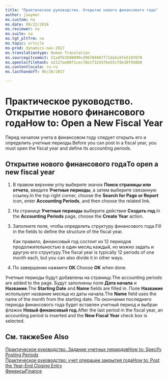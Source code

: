 ```yaml
---
title: "Практическое руководство. Открытие нового финансового года"
author: jswymer
ms.custom: na
ms.date: 09/22/2016
ms.reviewer: na
ms.suite: na
ms.tgt_pltfrm: na
ms.topic: article
ms-prod: dynamics-nav-2017
ms.translationtype: Human Translation
ms.sourcegitcommit: 51adfb3588099c496f0946ff71da5c6fe518f070
ms.openlocfilehash: e2127ae00f1cec7bb1f32437be55cfde38f950b0
ms.contentlocale: ru-ru
ms.lasthandoff: 06/26/2017

---
```


# <a name="how-to-open-a-new-fiscal-year"></a><span data-ttu-id="97c4d-102">Практическое руководство. Открытие нового финансового года</span><span class="sxs-lookup"><span data-stu-id="97c4d-102">How to: Open a New Fiscal Year</span></span>
<span data-ttu-id="97c4d-103">Перед началом учета в финансовом году следует открыть его и определить учетные периоды.</span><span class="sxs-lookup"><span data-stu-id="97c4d-103">Before you can post in a fiscal year, you must open the fiscal year and define its accounting periods.</span></span>

## <a name="to-open-a-new-fiscal-year"></a><span data-ttu-id="97c4d-104">Открытие нового финансового года</span><span class="sxs-lookup"><span data-stu-id="97c4d-104">To open a new fiscal year</span></span>
1. <span data-ttu-id="97c4d-105">В правом верхнем углу выберите значок **Поиск страницы или отчета**, введите **Учетные периоды**, а затем выберите связанную ссылку.</span><span class="sxs-lookup"><span data-stu-id="97c4d-105">In the top right corner, choose the **Search for Page or Report** icon, enter **Accounting Periods**, and then choose the related link.</span></span>
2. <span data-ttu-id="97c4d-106">На странице **Учетные периоды** выберите действие **Создать год**.</span><span class="sxs-lookup"><span data-stu-id="97c4d-106">In the **Accounting Periods** page, choose the **Create Year** action.</span></span>
3. <span data-ttu-id="97c4d-107">Заполните поля, чтобы определить структуру финансового года.</span><span class="sxs-lookup"><span data-stu-id="97c4d-107">Fill in the fields to define the structure of the fiscal year.</span></span>

    <span data-ttu-id="97c4d-108">Как правило, финансовый год состоит из 12 периодов продолжительностью в один месяц каждый, но можно задать и другую его структуру.</span><span class="sxs-lookup"><span data-stu-id="97c4d-108">The fiscal year is typically 12 periods of one month each, but you can also divide it in other ways.</span></span>
4. <span data-ttu-id="97c4d-109">По завершении нажмите **ОК**.</span><span class="sxs-lookup"><span data-stu-id="97c4d-109">Choose **OK** when done.</span></span>

<span data-ttu-id="97c4d-110">Учетные периоды будут добавлены на страницу.</span><span class="sxs-lookup"><span data-stu-id="97c4d-110">The accounting periods are added to the page.</span></span> <span data-ttu-id="97c4d-111">Будут заполнены поля **Дата начала** и **Название**.</span><span class="sxs-lookup"><span data-stu-id="97c4d-111">The **Starting Date** and **Name** fields are filled in.</span></span> <span data-ttu-id="97c4d-112">Поле **Название** использует название месяца из даты начала.</span><span class="sxs-lookup"><span data-stu-id="97c4d-112">The **Name** field uses the name of the month from the starting date.</span></span> <span data-ttu-id="97c4d-113">По окончании последнего периода финансового года будет вставлен учетный период и выбран флажок **Новый финансовый год**.</span><span class="sxs-lookup"><span data-stu-id="97c4d-113">After the last period in the fiscal year, an accounting period is inserted and the **New Fiscal Year** check box is selected.</span></span>


## <a name="see-also"></a><span data-ttu-id="97c4d-114">См. также</span><span class="sxs-lookup"><span data-stu-id="97c4d-114">See Also</span></span>
[<span data-ttu-id="97c4d-115">Практическое руководство. Задание учетных периодов</span><span class="sxs-lookup"><span data-stu-id="97c4d-115">How to: Specify Posting Periods</span></span>](finance-setup-how-specify-posting-periods.md)  
[<span data-ttu-id="97c4d-116">Практическое руководство: учет операции закрытия года</span><span class="sxs-lookup"><span data-stu-id="97c4d-116">How to: Post the Year-End Closing Entry</span></span>](year-how-post-year-end-close-entry.md)  
[<span data-ttu-id="97c4d-117">Финансы</span><span class="sxs-lookup"><span data-stu-id="97c4d-117">Finance</span></span>](finance-setup.md)  

